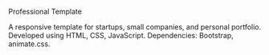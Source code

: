 Professional Template

A responsive template for startups, small companies, and personal portfolio.
Developed using HTML, CSS, JavaScript.
Dependencies: Bootstrap, animate.css.